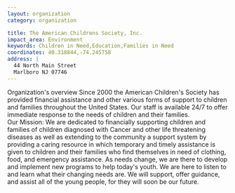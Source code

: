 ```yaml
---
layout: organization
category: organization

title: The American Childrens Society, Inc.
impact_area: Environment
keywords: Children in Need,Education,Families in Need
coordinates: 40.318844,-74.245758
address: |
  44 North Main Street
  Marlboro NJ 07746
---
```

Organization's overview
Since 2000 the American Children's Society has provided financial assistance and other various forms of support to children and families throughout the United States. Our staff is available 24/7 to offer immediate response to the needs of children and their families.  
Our Mission: 
We are dedicated to financially supporting children and families of children diagnosed with Cancer and other life threatening diseases as well as extending to the community a support system by providing a caring resource in which temporary and timely assistance is given to children and their families who find themselves in need of clothing, food, and emergency assistance. As needs change, we are there to develop and implement new programs to help today's youth. We are here to listen to and learn what their changing needs are. We will support, offer guidance, and assist all of the young people, for they will soon be our future.
